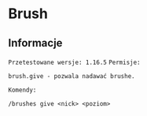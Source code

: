 # Brush

## Informacje

`Przetestowane wersje: 1.16.5`
`Permisje:`

`brush.give - pozwala nadawać brushe.`

`Komendy:`

`/brushes give <nick> <poziom>`
